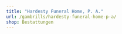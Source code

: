 ```yaml
---
title: "Hardesty Funeral Home, P. A."
url: /gambrills/hardesty-funeral-home-p-a/
shop: Bestattungen
---
```

